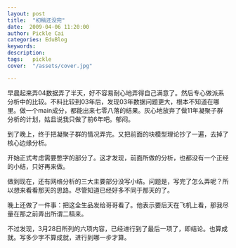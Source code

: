 ```yaml
---
layout: post  
title:  "初稿还没完"
date:  2009-04-06 11:20:00
author: Pickle Cai  
categories: EduBlog  
keywords: 
description:   
tags:	pickle   
cover:  "/assets/cover.jpg"  

---
```


早晨起来弄04数据弄了半天，好不容易耐心地弄得自己满意了。然后专心做派系分析中的比较。不料比较到03年后，发现03年数据问题更大，根本不知道在哪里。做一个main成分，都能出来七零八落的结果。灰心地放弃了做11年凝聚子群分析的计划，姑且说我只做了前6年吧。郁闷。



到了晚上，终于把凝聚子群的情况弄完。又把前面的块模型理论抄了一遍，去掉了核心边缘分析。



开始正式考虑需要憋字的部分了。这才发现，前面所做的分析，也都没有一个正经的小结，只好再来做。



做到现在，还有网络分析的三大主要部分没写小结。问题是，写完了怎么弄呢？所以想来看看那天的思路。尽管知道已经好多不同于那天的了。



晚上还做了一件事：把这全生品发给哥哥看了。他表示要后天在飞机上看，那我尽量在那之前弄出所谓二稿来。



不过发现，3月28日所列的六项内容，已经进行到了最后一项了，即结论。也算成就。写多少字不算成就，进行到哪一步才算。



 



		    
